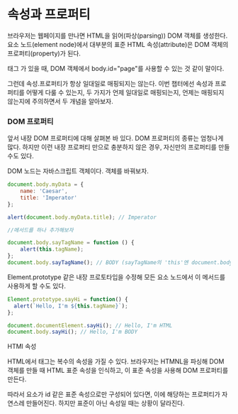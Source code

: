 # 속성과 프로퍼티

브라우저는 웹페이지를 만나면 HTML을 읽어(파상(parsing)) DOM 객체를 생성한다. 요소 노드(element node)에서 대부분의 표준 HTML 속성(attribute)은 DOM 객체의 프로퍼티(property)가 된다.

태그 <body id="page">가 있을 때, DOM 객체에서 body.id="page"를 사용할 수 있는 것 같이 말이다.

그런데 속성.프로퍼티가 항상 일대일로 매핑되지는 않는다. 이번 챕터에선 속성과 프로퍼티를 어떻게 다룰 수 있는지, 두 가지가 언제 일대일로 매핑되는지, 언제는 매핑되지 않는지에 주의하면서 두 개념을 알아보자.

### DOM 프로퍼티
앞서 내장 DOM 프로퍼티에 대해 살펴본 바 있다. DOM 프로퍼티의 종류는 엄청나게 많다. 하지만 이런 내장 프로퍼티 만으로 충분하지 않은 경우, 자신만의 프로퍼티를 만들 수도 있다.

DOM 노드는 자바스크립트 객체이다. 객체를 바꿔보자.

```JavaScript
document.body.myData = {
    name: 'Caesar',
    title: 'Imperator'
};

alert(document.body.myData.title); // Imperator

//메서드를 하나 추가해보자

document.body.sayTagName = function () {
    alert(this.tagName);
};
document.body.sayTagName(); // BODY (sayTagName의 'this'엔 document.body가 저장된다.)
```

Element.prototype 같은 내장 프로토타입을 수정해 모든 요소 노드에서 이 메서드를 사용하게 할 수도 있다.

```JavaScript
Element.prototype.sayHi = function() {
  alert(`Hello, I'm ${this.tagName}`);
};

document.documentElement.sayHi(); // Hello, I'm HTML
document.body.sayHi(); // Hello, I'm BODY
```

HTMl 속성

HTML에서 태그는 복수의 속성을 가질 수 있다. 브라우저는 HTMNL을 파싱해 DOM 객체를 만들 때 HTML 표준 속성을 인식하고, 이 표준 속성을 사용해 DOM 프로퍼티를 만든다.

따라서 요소가 id 같은 표준 속성으로만 구성되어 있다면, 이에 해당하는 프로퍼티가 자연스레 만들어진다. 하지만 표준이 아닌 속성일 때는 상황이 달라진다.

